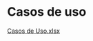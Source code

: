 # Casos de uso

[Casos de Uso.xlsx](https://github.com/ppads-2024s1-g1/LendOps/files/14578439/Casos.de.Uso.xlsx)
